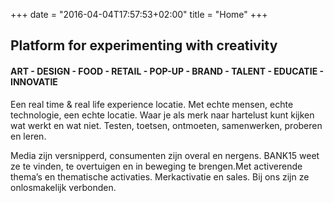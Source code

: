 +++
date = "2016-04-04T17:57:53+02:00"
title = "Home"
+++

## Platform for experimenting with creativity

#### ART - DESIGN - FOOD - RETAIL - POP-UP - BRAND - TALENT - EDUCATIE - INNOVATIE

Een real time & real life experience locatie. Met echte mensen, echte technologie, een echte locatie. Waar je als merk naar hartelust kunt kijken wat werkt en wat niet. Testen, toetsen, ontmoeten, samenwerken, proberen en leren.

Media zijn versnipperd, consumenten zijn overal en nergens. BANK15 weet ze te vinden, te overtuigen en in beweging te brengen.Met activerende thema’s en thematische activaties. Merkactivatie en sales. Bij ons zijn ze onlosmakelijk verbonden.

